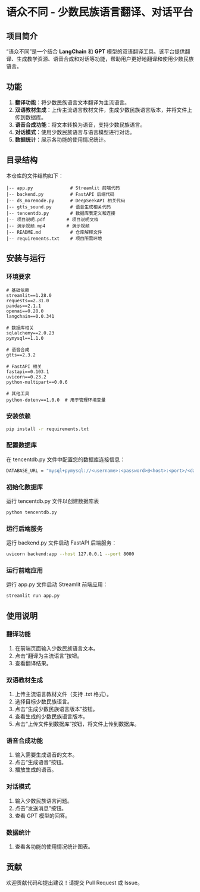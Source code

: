# 语众不同 - 少数民族语言翻译、对话平台

## 项目简介

“语众不同”是一个结合 **LangChain** 和 **GPT** 模型的双语翻译工具。该平台提供翻译、生成教学资源、语音合成和对话等功能，帮助用户更好地翻译和使用少数民族语言。

## 功能

1. **翻译功能**：将少数民族语言文本翻译为主流语言。
2. **双语教材生成**：上传主流语言教材文件，生成少数民族语言版本，并将文件上传到数据库。
3. **语音合成功能**：将文本转换为语音，支持少数民族语言。
4. **对话模式**：使用少数民族语言与语言模型进行对话。
5. **数据统计**：展示各功能的使用情况统计。

## 目录结构

本仓库的文件结构如下：

```
|-- app.py              # Streamlit 前端代码
|-- backend.py          # FastAPI 后端代码
|-- ds_moremode.py      # DeepSeekAPI 相关代码
|-- gtts_sound.py       # 语音生成相关代码
|-- tencentdb.py        # 数据库表定义和连接
|-- 项目说明.pdf        # 项目说明文档
|-- 演示视频.mp4        # 演示视频
|-- README.md           # 仓库解释文件
|-- requirements.txt    # 项目所需环境
```

## 安装与运行

### 环境要求

```
# 基础依赖
streamlit==1.28.0
requests==2.31.0
pandas==2.1.1
openai==0.28.0
langchain==0.0.341

# 数据库相关
sqlalchemy==2.0.23
pymysql==1.1.0

# 语音合成
gtts==2.3.2

# FastAPI 相关
fastapi==0.103.1
uvicorn==0.23.2
python-multipart==0.0.6

# 其他工具
python-dotenv==1.0.0  # 用于管理环境变量
```

### 安装依赖

```bash
pip install -r requirements.txt
```

### 配置数据库

在 tencentdb.py 文件中配置您的数据库连接信息：

```bash
DATABASE_URL = "mysql+pymysql://<username>:<password>@<host>:<port>/<database>?charset=utf8mb4"
```

### 初始化数据库

运行 tencentdb.py 文件以创建数据库表

```bash
python tencentdb.py
```
### 运行后端服务

运行 backend.py 文件启动 FastAPI 后端服务：

```bash
uvicorn backend:app --host 127.0.0.1 --port 8000
```

### 运行前端应用

运行 app.py 文件启动 Streamlit 前端应用：

```bash
streamlit run app.py
```

## 使用说明

### 翻译功能

1. 在前端页面输入少数民族语言文本。
2. 点击“翻译为主流语言”按钮。
3. 查看翻译结果。

### 双语教材生成

1. 上传主流语言教材文件（支持 .txt 格式）。
2. 选择目标少数民族语言。
3. 点击“生成少数民族语言版本”按钮。
4. 查看生成的少数民族语言版本。
5. 点击“上传文件到数据库”按钮，将文件上传到数据库。

### 语音合成功能

1. 输入需要生成语音的文本。
2. 点击“生成语音”按钮。
3. 播放生成的语音。

### 对话模式

1. 输入少数民族语言问题。
2. 点击“发送消息”按钮。
3. 查看 GPT 模型的回答。

### 数据统计

1. 查看各功能的使用情况统计图表。

## 贡献

欢迎贡献代码和提出建议！请提交 Pull Request 或 Issue。